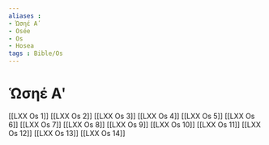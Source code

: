 ```yaml
---
aliases : 
- Ὡσηέ Αʹ
- Osée
- Os
- Hosea
tags : Bible/Os
---
```


# Ὡσηέ Αʹ

[[LXX Os 1]]
[[LXX Os 2]]
[[LXX Os 3]]
[[LXX Os 4]]
[[LXX Os 5]]
[[LXX Os 6]]
[[LXX Os 7]]
[[LXX Os 8]]
[[LXX Os 9]]
[[LXX Os 10]]
[[LXX Os 11]]
[[LXX Os 12]]
[[LXX Os 13]]
[[LXX Os 14]]
